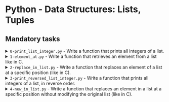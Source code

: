# Python - Data Structures: Lists, Tuples

## Mandatory tasks

<details>
 <summary> <code>0-print_list_integer.py</code> - Write a function that prints all integers of a list.</summary>
 <ul>
  <li>Prototype: <code>def print_list_integer(my_list=[]):</code></li>
  <li>Format: one integer per line. See example</li>
  <li>You are not allowed to import any module</li>
  <li>You can assume that the list only contains integers</li>
  <li>You are not allowed to cast integers into strings</li>
  <li>You have to use <code>str.format()</code> to print integers</li>
 </ul>
</details>

<details>
 <summary> <code>1-element_at.py</code> - Write a function that retrieves an element from a list like in C.</summary>
 <ul>
  <li>Prototype: <code>def element_at(my_list, idx):</code></li>
  <li>If <code>idx</code> is negative, the function should return <code>None</code></li>
  <li>If <code>idx</code> is out of range (> number of elements in <code>my_list</code>), the function should return <code>None</code></li>
  <li>You are not allowed to import any module</li>
  <li>You are not allowed to use <code>try/except</code></li>
 </ul>
</details>

<details>
 <summary> <code>2-replace_in_list.py</code> - Write a function that replaces an element of a list at a specific position (like in C).</summary>
 <ul>
  <li>Prototype: <code>def replace_in_list(my_list, idx, element):</code></li>
  <li>If <code>idx</code> is negative, the function should not modify anything, and returns the original list</li>
  <li>If <code>idx</code> is out of range (> number of elements in <code>my_list</code>), the function should not modify anything, and returns the original list</li>
  <li>You are not allowed to import any module</li>
  <li>You are not allowed to use <code>try/except</code></li>
 </ul>
</details>


<details>
 <summary> <code>3-print_reversed_list_integer.py</code> - Write a function that prints all integers of a list, in reverse order.</summary>
 <ul>
  <li>Prototype: <code>def print_reversed_list_integer(my_list=[]):</code></li>
  <li>Format: one integer per line. See example</li>
  <li>You are not allowed to import any module</li>
  <li>You can assume that the list only contains integers</li>
  <li>You are not allowed to cast integers into strings</li>
  <li>You have to use <code>str.format()</code> to print integers</li>
 </ul>
</details>

<details>
 <summary> <code>4-new_in_list.py</code> - Write a function that replaces an element in a list at a specific position without modifying the original list (like in C).</summary>
 <ul>
  <li>Prototype: <code>def new_in_list(my_list, idx, element):</code></li>
  <li>If <code>idx</code> is negative, the function should return a copy of the original list</li>
  <li>If <code>idx</code> is out of range (> number of elements in <code>my_list</code>), the function should return a copy of the original list</li>
  <li>You are not allowed to import any module</li>
  <li>You are not allowed to use <code>try/except</code></li>
 </ul>
</details>

